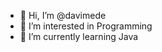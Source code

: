 - 👋 Hi, I’m @davimede
- 👀 I’m interested in Programming
- 🌱 I’m currently learning Java

<!---
davimede/davimede is a ✨ special ✨ repository because its `README.md` (this file) appears on your GitHub profile.
You can click the Preview link to take a look at your changes.
--->
